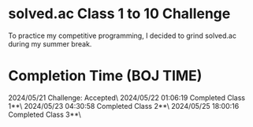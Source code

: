 # solved.ac Class 1 to 10 Challenge

To practice my competitive programming, I decided to grind solved.ac during my summer break.

# Completion Time (BOJ TIME)

2024/05/21 Challenge: Accepted\\
2024/05/22 01:06:19 Completed Class 1**\\
2024/05/23 04:30:58 Completed Class 2**\\
2024/05/25 18:00:16 Completed Class 3**\\
